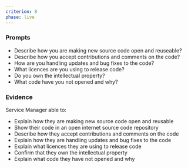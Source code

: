 ```yaml
---
criterion: 8
phase: live
---
```


### Prompts

* Describe how you are making new source code open and reuseable?
* Describe how you accept contributions and comments on the code?
* How are you handling updates and bug fixes to the code?
* What licences are you using to release code?
* Do you own the intellectual property?
* What code have you not opened and why?

### Evidence

Service Manager able to:

* Explain how they are making new source code open and reusable
* Show their code in an open internet source code repository
* Describe how they accept contributions and comments on the code
* Explain how they are handling updates and bug fixes to the code
* Explain what licences they are using to release code
* Confirm that they own the intellectual property
* Explain what code they have not opened and why
